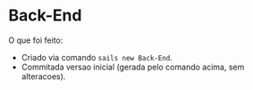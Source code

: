 # Back-End

O que foi feito:

- Criado via comando `sails new Back-End`.
- Commitada versao inicial (gerada pelo comando acima, sem alteracoes).
